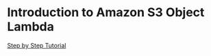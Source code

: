 # Introduction to Amazon S3 Object Lambda

[Step by Step Tutorial](https://khulnasoft.com/introduction-to-amazon-s3-object-lambda/)
